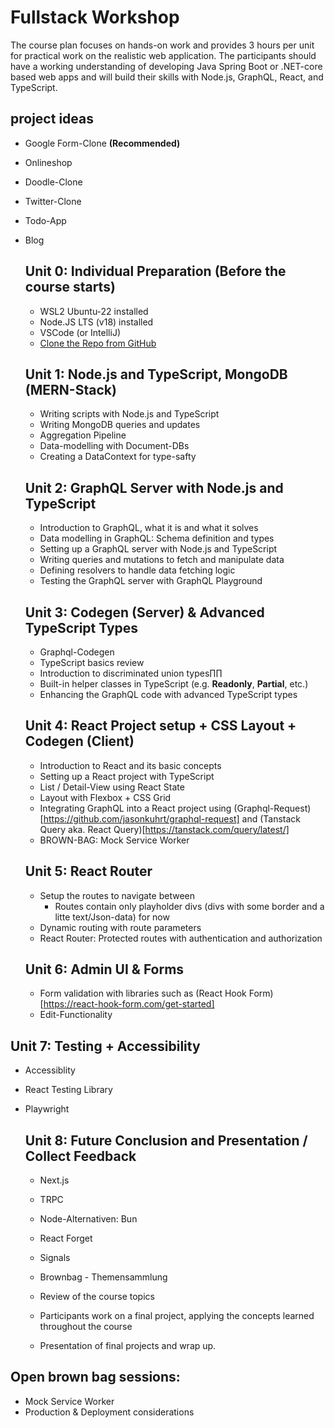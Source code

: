 # Fullstack Workshop

The course plan focuses on hands-on work and provides 3 hours per unit for practical work on the realistic web application.
The participants should have a working understanding of developing Java Spring Boot or .NET-core based web apps and will build their skills with Node.js, GraphQL, React, and TypeScript.

## project ideas

- Google Form-Clone **(Recommended)**
- Onlineshop
- Doodle-Clone
- Twitter-Clone
- Todo-App
- Blog

  ## Unit 0: Individual Preparation (Before the course starts)

  - WSL2 Ubuntu-22 installed
  - Node.JS LTS (v18) installed
  - VSCode (or IntelliJ)
  - [Clone the Repo from GitHub](https://github.com/tkowalski-exxeta/fullstack-workshop)

  ## Unit 1: Node.js and TypeScript, MongoDB (MERN-Stack)

  - Writing scripts with Node.js and TypeScript
  - Writing MongoDB queries and updates
  - Aggregation Pipeline
  - Data-modelling with Document-DBs
  - Creating a DataContext for type-safty

  ## Unit 2: GraphQL Server with Node.js and TypeScript

  - Introduction to GraphQL, what it is and what it solves
  - Data modelling in GraphQL: Schema definition and types
  - Setting up a GraphQL server with Node.js and TypeScript
  - Writing queries and mutations to fetch and manipulate data
  - Defining resolvers to handle data fetching logic
  - Testing the GraphQL server with GraphQL Playground

  ## Unit 3: Codegen (Server) & Advanced TypeScript Types

  - Graphql-Codegen
  - TypeScript basics review
  - Introduction to discriminated union types∏∏
  - Built-in helper classes in TypeScript (e.g. **Readonly**, **Partial**, etc.)
  - Enhancing the GraphQL code with advanced TypeScript types

  ## Unit 4: React Project setup + CSS Layout + Codegen (Client)

  - Introduction to React and its basic concepts
  - Setting up a React project with TypeScript
  - List / Detail-View using React State
  - Layout with Flexbox + CSS Grid
  - Integrating GraphQL into a React project using (Graphql-Request)[https://github.com/jasonkuhrt/graphql-request] and (Tanstack Query aka. React Query)[https://tanstack.com/query/latest/]
  - BROWN-BAG: Mock Service Worker

  ## Unit 5: React Router

  - Setup the routes to navigate between
    - Routes contain only playholder divs (divs with some border and a litte text/Json-data) for now
  - Dynamic routing with route parameters
  - React Router: Protected routes with authentication and authorization

  ## Unit 6: Admin UI & Forms

  - Form validation with libraries such as (React Hook Form)[https://react-hook-form.com/get-started]
  - Edit-Functionality

## Unit 7: Testing + Accessibility

- Accessiblity
- React Testing Library
- Playwright

  ## Unit 8: Future Conclusion and Presentation / Collect Feedback

  - Next.js
  - TRPC
  - Node-Alternativen: Bun
  - React Forget
  - Signals
  - Brownbag - Themensammlung

  - Review of the course topics
  - Participants work on a final project, applying the concepts learned throughout the course
  - Presentation of final projects and wrap up.

## Open brown bag sessions:

- Mock Service Worker
- Production & Deployment considerations
